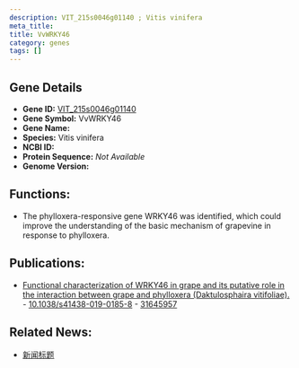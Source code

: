 ```yaml
---
description: VIT_215s0046g01140 ; Vitis vinifera
meta_title:
title: VvWRKY46
category: genes
tags: []
---
```


## Gene Details
- **Gene ID:**	[VIT_215s0046g01140](https://www.maizegdb.org/gene_center/gene/VIT_215s0046g01140)
- **Gene Symbol:** VvWRKY46
- **Gene Name:** 
- **Species:** Vitis vinifera
- **NCBI ID:** [  ]()
- **Protein Sequence:** *Not Available*
- **Genome Version:** []()

## Functions:
   - The phylloxera-responsive gene WRKY46 was identified, which could improve the understanding of the basic mechanism of grapevine in response to phylloxera.

## Publications:
   - [Functional characterization of WRKY46 in grape and its putative role in the interaction between grape and phylloxera (Daktulosphaira vitifoliae).]( https://academic.oup.com/hr/article/doi/10.1038/s41438-019-0185-8/6437886?login=true#supplementary-data ) - [10.1038/s41438-019-0185-8]( https://academic.oup.com/hr/article/doi/10.1038/s41438-019-0185-8/6437886?login=true#supplementary-data ) - [31645957](https://pubmed.ncbi.nlm.nih.gov/31645957/)

## Related News:
   - [新闻标题](https://mp.weixin.qq.com/s?__biz=Mzg3MDEwNDEyMg==&mid=2247485720&idx=4&sn=090e91c9a9b82fbeaf2892e5b72adf5c&chksm=ce93a44df9e42d5badbc41dc4edc6e42070f921f30aa586293e408df1590885da3174eea74e9&scene=27&poc_token=HA3ySmWjmNPTHq8yjK6R0wcC5PytK_EdxdYlFg8e)
